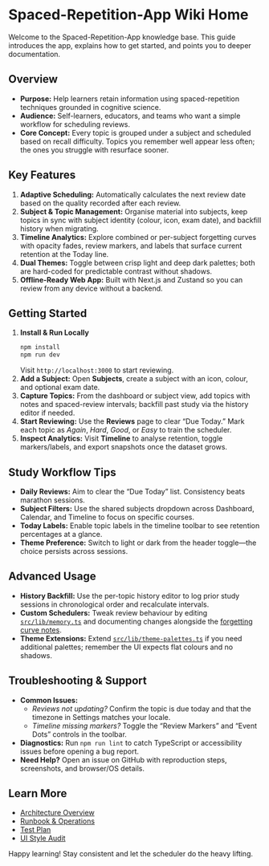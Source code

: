 # Spaced-Repetition-App Wiki Home

Welcome to the Spaced-Repetition-App knowledge base. This guide introduces the app, explains how to get started, and points you to deeper documentation.

## Overview
- **Purpose:** Help learners retain information using spaced-repetition techniques grounded in cognitive science.
- **Audience:** Self-learners, educators, and teams who want a simple workflow for scheduling reviews.
- **Core Concept:** Every topic is grouped under a subject and scheduled based on recall difficulty. Topics you remember well appear less often; the ones you struggle with resurface sooner.

## Key Features
1. **Adaptive Scheduling:** Automatically calculates the next review date based on the quality recorded after each review.
2. **Subject & Topic Management:** Organise material into subjects, keep topics in sync with subject identity (colour, icon, exam date), and backfill history when migrating.
3. **Timeline Analytics:** Explore combined or per-subject forgetting curves with opacity fades, review markers, and labels that surface current retention at the Today line.
4. **Dual Themes:** Toggle between crisp light and deep dark palettes; both are hard-coded for predictable contrast without shadows.
5. **Offline-Ready Web App:** Built with Next.js and Zustand so you can review from any device without a backend.

## Getting Started
1. **Install & Run Locally**
   ```bash
   npm install
   npm run dev
   ```
   Visit `http://localhost:3000` to start reviewing.
2. **Add a Subject:** Open **Subjects**, create a subject with an icon, colour, and optional exam date.
3. **Capture Topics:** From the dashboard or subject view, add topics with notes and spaced-review intervals; backfill past study via the history editor if needed.
4. **Start Reviewing:** Use the **Reviews** page to clear “Due Today.” Mark each topic as *Again*, *Hard*, *Good*, or *Easy* to train the scheduler.
5. **Inspect Analytics:** Visit **Timeline** to analyse retention, toggle markers/labels, and export snapshots once the dataset grows.

## Study Workflow Tips
- **Daily Reviews:** Aim to clear the “Due Today” list. Consistency beats marathon sessions.
- **Subject Filters:** Use the shared subjects dropdown across Dashboard, Calendar, and Timeline to focus on specific courses.
- **Today Labels:** Enable topic labels in the timeline toolbar to see retention percentages at a glance.
- **Theme Preference:** Switch to light or dark from the header toggle—the choice persists across sessions.

## Advanced Usage
- **History Backfill:** Use the per-topic history editor to log prior study sessions in chronological order and recalculate intervals.
- **Custom Schedulers:** Tweak review behaviour by editing [`src/lib/memory.ts`](https://github.com/rasikasrimal/Spaced-Repetition-App/blob/main/src/lib/memory.ts) and documenting changes alongside the [forgetting curve notes](https://github.com/rasikasrimal/Spaced-Repetition-App/blob/main/docs/forgetting-curve.md).
- **Theme Extensions:** Extend [`src/lib/theme-palettes.ts`](https://github.com/rasikasrimal/Spaced-Repetition-App/blob/main/src/lib/theme-palettes.ts) if you need additional palettes; remember the UI expects flat colours and no shadows.

## Troubleshooting & Support
- **Common Issues:**
  - *Reviews not updating?* Confirm the topic is due today and that the timezone in Settings matches your locale.
  - *Timeline missing markers?* Toggle the “Review Markers” and “Event Dots” controls in the toolbar.
- **Diagnostics:** Run `npm run lint` to catch TypeScript or accessibility issues before opening a bug report.
- **Need Help?** Open an issue on GitHub with reproduction steps, screenshots, and browser/OS details.

## Learn More
- [Architecture Overview](https://github.com/rasikasrimal/Spaced-Repetition-App/blob/main/docs/architecture.md)
- [Runbook & Operations](https://github.com/rasikasrimal/Spaced-Repetition-App/blob/main/docs/runbook.md)
- [Test Plan](https://github.com/rasikasrimal/Spaced-Repetition-App/blob/main/docs/test-plan.md)
- [UI Style Audit](https://github.com/rasikasrimal/Spaced-Repetition-App/blob/main/docs/ui-style-audit.md)

Happy learning! Stay consistent and let the scheduler do the heavy lifting.

